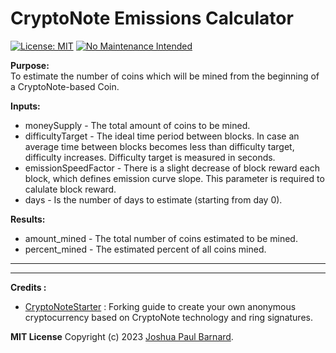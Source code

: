 # CryptoNote Emissions Calculator 

[![License: MIT](https://img.shields.io/badge/License-MIT-yellow.svg)](https://opensource.org/licenses/MIT) [![No Maintenance Intended](http://unmaintained.tech/badge.svg)](http://unmaintained.tech/)

**Purpose:**  
To estimate the number of coins which will be mined from the beginning of a CryptoNote-based Coin.

**Inputs:**
- moneySupply - The total amount of coins to be mined.
- difficultyTarget - The ideal time period between blocks. In case an average time between blocks becomes less than difficulty target, difficulty increases. Difficulty target is measured in seconds.
- emissionSpeedFactor - There is a slight decrease of block reward each block, which defines emission curve slope. This parameter is required to calulate block reward.
- days - Is the number of days to estimate (starting from day 0).

**Results:**
- amount_mined  - The total number of coins estimated to be mined.
- percent_mined - The estimated percent of all coins mined.

________________________________________________________________________________________________________________________________________
________________________________________________________________________________________________________________________________________


**Credits :**

- [CryptoNoteStarter](https://cryptonotestarter.org/inner.html) : Forking guide to create your own anonymous cryptocurrency based on CryptoNote technology and ring signatures.



**MIT License**
Copyright (c) 2023 [Joshua Paul Barnard](https://mit-license.org/).
